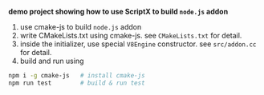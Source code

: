 **demo project showing how to use ScriptX to build `node.js` addon**

1. use cmake-js to build `node.js` addon
2. write CMakeLists.txt using cmake-js. see `CMakeLists.txt` for detail.
2. inside the initializer, use special `V8Engine` constructor. see `src/addon.cc` for detail.
3. build and run using 

```bash
npm i -g cmake-js   # install cmake-js
npm run test        # build & run test
```